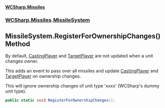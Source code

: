#### [WCSharp.Missiles](index.md 'index')
### [WCSharp.Missiles](WCSharp.Missiles.md 'WCSharp.Missiles').[MissileSystem](WCSharp.Missiles.MissileSystem.md 'WCSharp.Missiles.MissileSystem')

## MissileSystem.RegisterForOwnershipChanges() Method

By default, [CastingPlayer](WCSharp.Missiles.Missile.CastingPlayer.md 'WCSharp.Missiles.Missile.CastingPlayer') and [TargetPlayer](WCSharp.Missiles.Missile.TargetPlayer.md 'WCSharp.Missiles.Missile.TargetPlayer') are not updated when a unit changes owner.  
  
This adds an event to pass over all missiles and update [CastingPlayer](WCSharp.Missiles.Missile.CastingPlayer.md 'WCSharp.Missiles.Missile.CastingPlayer') and [TargetPlayer](WCSharp.Missiles.Missile.TargetPlayer.md 'WCSharp.Missiles.Missile.TargetPlayer') on ownership changes.  
  
This will ignore ownership changes of unit type 'xxxx' (WCSharp's dummy unit type).

```csharp
public static void RegisterForOwnershipChanges();
```
